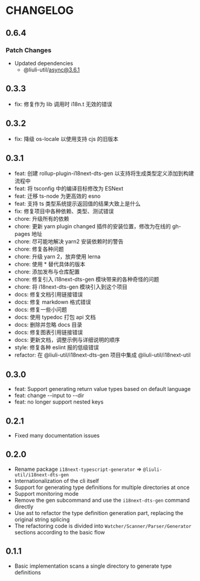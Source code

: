 # CHANGELOG

## 0.6.4

### Patch Changes

- Updated dependencies
  - @liuli-util/async@3.6.1

## 0.3.3

<!--hash:7535f3bf8f63b1f05553121ad22555a09721b38c-->

- fix: 修复作为 lib 调用时 i18n.t 无效的错误

## 0.3.2

<!--hash:0b3c831f5800f97627da399e7dbb5542d3703bea-->

- fix: 降级 os-locale 以使用支持 cjs 的旧版本

## 0.3.1

<!--hash:74d0af318de9fcb189c91ffa9932ae9ee754f26d-->

- feat: 创建 rollup-plugin-i18next-dts-gen 以支持将生成类型定义添加到构建流程中
- feat: 将 tsconfig 中的编译目标修改为 ESNext
- feat: 迁移 ts-node 为更高效的 esno
- feat: 支持 ts 类型系统提示返回值的结果大致上是什么
- fix: 修复项目中各种依赖、类型、测试错误
- chore: 升级所有的依赖
- chore: 更新 yarn plugin changed 插件的安装位置，修改为在线的 gh-pages 地址
- chore: 尽可能地解决 yarn2 安装依赖时的警告
- chore: 修复各种问题
- chore: 升级 yarn 2，放弃使用 lerna
- chore: 使用 \* 替代具体的版本
- chore: 添加发布与仓库配置
- chore: 修复引入 i18next-dts-gen 模块带来的各种奇怪的问题
- chore: 将 i18next-dts-gen 模块引入到这个项目
- docs: 修复文档引用链接错误
- docs: 修复 markdown 格式错误
- docs: 修复一些小问题
- docs: 使用 typedoc 打包 api 文档
- docs: 删除并忽略 docs 目录
- docs: 修复图表引用链接错误
- docs: 更新文档，调整示例与详细说明的顺序
- style: 修复各种 eslint 报的低级错误
- refactor: 在 @liuli-util/i18next-dts-gen 项目中集成 @liuli-util/i18next-util

## 0.3.0

- feat: Support generating return value types based on default language
- feat: change --input to --dir
- feat: no longer support nested keys

## 0.2.1

- Fixed many documentation issues

## 0.2.0

- Rename package `i18next-typescript-generator` => `@liuli-util/i18next-dts-gen`
- Internationalization of the cli itself
- Support for generating type definitions for multiple directories at once
- Support monitoring mode
- Remove the gen subcommand and use the `i18next-dts-gen` command directly
- Use ast to refactor the type definition generation part, replacing the original string splicing
- The refactoring code is divided into `Watcher/Scanner/Parser/Generator` sections according to the basic flow

## 0.1.1

- Basic implementation scans a single directory to generate type definitions

